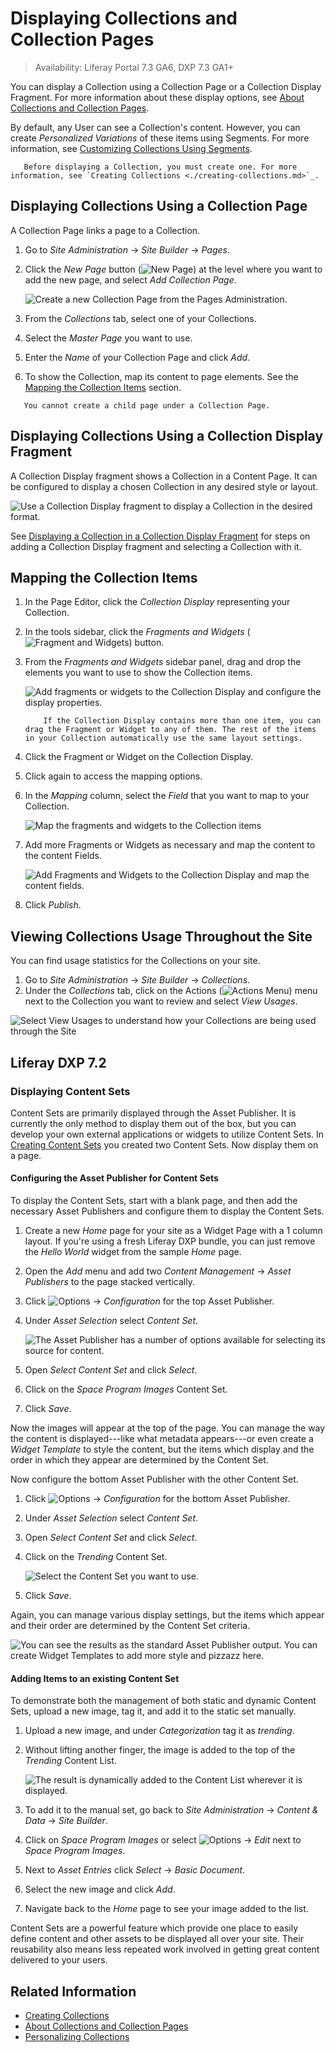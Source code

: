 # Displaying Collections and Collection Pages

> Availability: Liferay Portal 7.3 GA6, DXP 7.3 GA1+

You can display a Collection using a Collection Page or a Collection Display Fragment. For more information about these display options, see [About Collections and Collection Pages](./about-collections-and-collection-pages.md#displaying-collections).

By default, any User can see a Collection's content. However, you can create *Personalized Variations* of these items using Segments. For more information, see [Customizing Collections Using Segments](./customizing-collections-using-segments.md).

```note::
   Before displaying a Collection, you must create one. For more information, see `Creating Collections <./creating-collections.md>`_.
```

## Displaying Collections Using a Collection Page

A Collection Page links a page to a Collection.

1. Go to *Site Administration* &rarr; *Site Builder* &rarr; *Pages*.
1. Click the *New Page* button (![New Page](../../images/icon-plus.png)) at the level where you want to add the new page, and select *Add Collection Page*.

   ![Create a new Collection Page from the Pages Administration.](./displaying-collections-and-collection-pages/images/01.png)

1. From the *Collections* tab, select one of your Collections.
1. Select the *Master Page* you want to use.
1. Enter the *Name* of your Collection Page and click *Add*.
1. To show the Collection, map its content to page elements. See the [Mapping the Collection Items](#mapping-the-collection-items-in-the-page-editor) section.

```important::
   You cannot create a child page under a Collection Page.
```

## Displaying Collections Using a Collection Display Fragment

A Collection Display fragment shows a Collection in a Content Page. It can be configured to display a chosen Collection in any desired style or layout.

![Use a Collection Display fragment to display a Collection in the desired format.](./displaying-collections-and-collection-pages/images/....png)

See [Displaying a Collection in a Collection Display Fragment](./collection-display-fragments.md#displaying-a-collection-in-a-collection-display-fragment) for steps on adding a Collection Display fragment and selecting a Collection with it.

## Mapping the Collection Items

1. In the Page Editor, click the *Collection Display* representing your Collection.
1. In the tools sidebar, click the *Fragments and Widgets* (![Fragment and Widgets](../../images/icon-view-type-cards.png)) button.
1. From the *Fragments and Widgets* sidebar panel, drag and drop the elements you want to use to show the Collection items.

    ![Add fragments or widgets to the Collection Display and configure the display properties.](./displaying-collections-and-collection-pages/images/06.gif)

    ```note::
        If the Collection Display contains more than one item, you can drag the Fragment or Widget to any of them. The rest of the items in your Collection automatically use the same layout settings.
    ```

1. Click the Fragment or Widget on the Collection Display.
1. Click again to access the mapping options.
1. In the *Mapping* column, select the *Field* that you want to map to your Collection.

    ![Map the fragments and widgets to the Collection items](./displaying-collections-and-collection-pages/images/07.gif)

1. Add more Fragments or Widgets as necessary and map the content to the content Fields.

    ![Add Fragments and Widgets to the Collection Display and map the content fields.](./displaying-collections-and-collection-pages/images/08.gif)

1. Click *Publish*.

## Viewing Collections Usage Throughout the Site

You can find usage statistics for the Collections on your site.

1. Go to *Site Administration* &rarr; *Site Builder* &rarr; *Collections*.
1. Under the *Collections* tab, click on the Actions (![Actions Menu](../../images/icon-actions.png)) menu next to the Collection you want to review and select *View Usages*.

  ![Select View Usages to understand how your Collections are being used through the Site](./displaying-collections-and-collection-pages/images/05.png)

## Liferay DXP 7.2

### Displaying Content Sets

Content Sets are primarily displayed through the Asset Publisher. It is currently the only method to display them out of the box, but you can develop your own external applications or widgets to utilize Content Sets. In [Creating Content Sets](./creating-collections.md#creating-content-sets) you created two Content Sets. Now display them on a page.

#### Configuring the Asset Publisher for Content Sets

To display the Content Sets, start with a blank page, and then add the necessary Asset Publishers and configure them to display the Content Sets.

1. Create a new *Home* page for your site as a Widget Page with a 1 column layout. If you're using a fresh Liferay DXP bundle, you can just remove the *Hello World* widget from the sample *Home* page.
2. Open the *Add* menu and add two *Content Management* &rarr; *Asset Publishers* to the page stacked vertically.
3. Click ![Options](../../images/icon-app-options.png) &rarr; *Configuration* for the top Asset Publisher.
4. Under *Asset Selection* select *Content Set*.

    ![The Asset Publisher has a number of options available for selecting its source for content.](./displaying-collections-and-collection-pages/images/20.png)

5. Open *Select Content Set* and click *Select*.
6. Click on the *Space Program Images* Content Set.
7. Click *Save*.

Now the images will appear at the top of the page. You can manage the way the content is displayed---like what metadata appears---or even create a *Widget Template* to style the content, but the items which display and the order in which they appear are determined by the Content Set.

Now configure the bottom Asset Publisher with the other Content Set.

1. Click ![Options](../../images/icon-app-options.png) &rarr; *Configuration* for the bottom Asset Publisher.
2. Under *Asset Selection* select *Content Set*.
3. Open *Select Content Set* and click *Select*.
4. Click on the *Trending* Content Set.

    ![Select the Content Set you want to use.](./displaying-collections-and-collection-pages/images/21.png)

5. Click *Save*.

Again, you can manage various display settings, but the items which appear and their order are determined by the Content Set criteria.

![You can see the results as the standard Asset Publisher output. You can create Widget Templates to add more style and pizzazz here.](./displaying-collections-and-collection-pages/images/22.png)

#### Adding Items to an existing Content Set

To demonstrate both the management of both static and dynamic Content Sets, upload a new image, tag it, and add it to the static set manually.

1. Upload a new image, and under *Categorization* tag it as *trending*.
2. Without lifting another finger, the image is added to the top of the *Trending* Content List.

    ![The result is dynamically added to the Content List wherever it is displayed.](./displaying-collections-and-collection-pages/images/23.png)

3. To add it to the manual set, go back to *Site Administration* &rarr; *Content & Data* &rarr; *Site Builder*.
4. Click on *Space Program Images* or select ![Options](../../images/icon-options.png) &rarr; *Edit* next to *Space Program Images*.
5. Next to *Asset Entries* click *Select* &rarr; *Basic Document*.
6. Select the new image and click *Add*.
7. Navigate back to the *Home* page to see your image added to the list.

Content Sets are a powerful feature which provide one place to easily define content and other assets to be displayed all over your site. Their reusability also means less repeated work involved in getting great content delivered to your users.

## Related Information

- [Creating Collections](./creating-collections.md)
- [About Collections and Collection Pages](./about-collections-and-collection-pages.md)
- [Personalizing Collections](../../site-building/personalizing-site-experience/experience-personalization/personalizing-collections.md)
